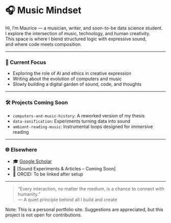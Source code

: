 # 🎧 Music Mindset

Hi, I’m Maurice — a musician, writer, and soon-to-be data science student.  
I explore the intersection of music, technology, and human creativity.  
This space is where I blend structured logic with expressive sound,  
and where code meets composition.

---

### 🌱 Current Focus

- Exploring the role of AI and ethics in creative expression
- Writing about the evolution of computers and music
- Slowly building a digital garden of sound, code, and thoughts

---

### 🛠️ Projects Coming Soon

- `computers-and-music-history`: A reworked version of my thesis  
- `data-sonification`: Experiments turning data into sound  
- `ambient-reading-music`: Instrumental loops designed for immersive reading  

---

### 🌐 Elsewhere

- 🎓 [Google Scholar](https://scholar.google.com/citations?user=C0xB-GMAAAAJ)  
- 🎼 [Sound Experiments & Articles – Coming Soon]  
- 🧬 ORCID: To be linked after setup

---

> “Every interaction, no matter the medium, is a chance to connect with humanity.”  
> — A quiet principle behind all I build and create


Note: This is a personal portfolio site. Suggestions are appreciated, but this project is not open for contributions.

